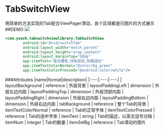 # TabSwitchView
用简单的方法实现的Tab配合ViewPager滑动，各个区域都是已图片的方式展示
##DEMO
![](https://raw.githubusercontent.com/youmu178/TabSwitchView/master/action.gif)
```xml
<com.youzh.tabswitchviewlibrary.TabSwitchView
        android:id="@+id/switchTab"
        android:layout_width="match_parent"
        android:layout_height="wrap_content"
        android:layout_marginTop="10dp"
        app:itemText="每日赚取,持有投资,到期退出"
        app:itemTextColorNormal="@color/bg_green"
        app:itemTextColorPressed="@android:color/white"/>      
```
###Attributes
|name|format|description|
|:---:|:---:|:---:|
| layoutBackground | reference | 外层背景
| layoutPaddingLeft | dimension | 外层左边内距
| layoutPaddingTop | dimension | 外层顶部内距
| layoutPaddingRight | dimension | 外层右边内距
| layoutPaddingBottom | dimension | 外层右边内距
| tabBackground | reference | 整个Tab的背景
| itemTextColorNormal | reference | Tab的正常字体
| itemTextColorPressed | reference | Tab的选中字体
| itemText | string | Tab的描述，以英文逗号分隔
| itemNum | integer | Tab的数量
| itemSelBg | reference | Tab滑动的图片
